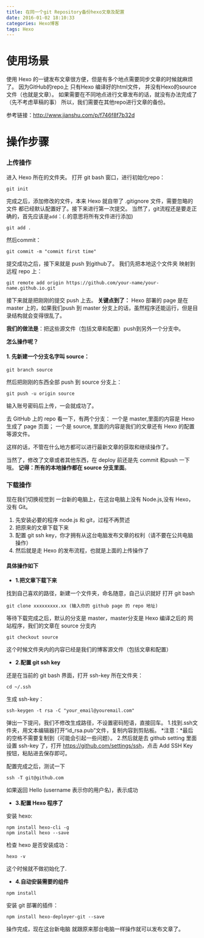 ```yaml
---
title: 在同一个git Repository备份hexo文章及配置
date: 2016-01-02 18:10:33
categories: Hexo博客
tags: Hexo
---
```


使用场景
===

使用 Hexo 的一键发布文章很方便，但是有多个地点需要同步文章的时候就麻烦了。
因为GitHub的repo上 只有Hexo 编译好的html文件，
并没有Hexo的source文件（也就是文章）。
如果需要在不同地点进行文章发布的话，就没有办法完成了（先不考虑草稿的事）
所以，我们需要在其他repo进行文章的备份。
<!-- more -->
参考链接：<http://www.jianshu.com/p/f746f8f7b32d>

操作步骤
===

### 上传操作

进入 Hexo 所在的文件夹。
打开 git bash 窗口，进行初始化repo：
```
git init
```


完成之后，添加修改的文件，本来 Hexo 就自带了 .gitignore 文件，需要忽略的文件 都已经默认配置好了。接下来进行第一次提交。
当然了，git流程还是要走正确的，首先应该是`add`：(`.`的意思将所有文件进行添加)
```
git add .
```
然后commit：
```
git commit -m "commit first time"
```
提交成功之后，接下来就是 push 到github了。
我们先把本地这个文件夹 映射到 远程 repo 上：
```
git remote add origin https://github.com/your-name/your-name.github.io.git
```
接下来就是把刚刚的提交 push 上去。
**关键点到了：**
Hexo 部署的 page 是在 master 上的，如果我们push 到 master 分支上的话，虽然程序还能运行，但是目录结构就会变得很乱了。

**我们的做法是**：把这些源文件（包括文章和配置）push到另外一个分支中。

**怎么操作呢？**

#### 1. 先新建一个分支名字叫 source：
```
git branch source
```
然后把刚刚的东西全部 push 到 source 分支上：
```
git push -u origin source
```
输入账号密码后上传，一会就成功了。

去 GitHub 上的 repo 看一下，有两个分支：
一个是 master,里面的内容是 Hexo 生成了 page 页面；
一个是 source, 里面的内容是我们的文章还有 Hexo 的配置等源文件。

这样的话，不管在什么地方都可以进行最新文章的获取和继续操作了。

当然了，修改了文章或者其他东西，在 deploy 前还是先 commit 和push 一下哦。
**记得：所有的本地操作都在 source 分支里面**。

### 下载操作

现在我们切换视觉到 一台新的电脑上，在这台电脑上没有 Node.js,没有 Hexo，没有 Git。

1. 先安装必要的程序 node.js 和 git，过程不再赘述
2. 把原来的文章下载下来
3. 配置 git ssh key，你才拥有从这台电脑发布文章的权利（请不要在公共电脑操作）
4. 然后就是走 Hexo 的发布流程，也就是上面的上传操作了

#### 具体操作如下

+ **1.把文章下载下来**

找到自己喜欢的路径，新建一个文件夹，命名随意，自己认识就好
打开 git bash
```
git clone xxxxxxxxx.xx (输入你的 github page 的 repo 地址)
```
等待下载完成之后，默认的分支是 master，master分支是 Hexo 编译之后的 网站程序，我们的文章在 source 分支内
```
git checkout source
```
这个时候文件夹内的内容已经是我们的博客源文件（包括文章和配置）

+ **2.配置 git ssh key**

还是在当前的 git bash 界面，打开 ssh-key 所在文件夹：
```
cd ~/.ssh
```
生成 ssh-key：
```
ssh-keygen -t rsa -C "your_email@youremail.com"
```
弹出一下提问，我们不修改生成路径，不设置密码短语，直接回车。
1.找到.ssh文件夹，用文本编辑器打开“id_rsa.pub”文件，复制内容到剪贴板。
*注意：*最后的空格不需要复制到（可能会引起一些问题）。
2.然后就是去 github setting 里面设置 ssh-key 了，打开 <https://github.com/settings/ssh>，点击 Add SSH Key 按钮，粘贴进去保存即可。

配置完成之后，测试一下
```
ssh -T git@github.com
```
如果返回 Hello <username> (username 表示你的用户名)，表示成功

+ **3.配置 Hexo 程序了**

安装 hexo:
```
npm install hexo-cli -g
npm install hexo --save
```

检查 hexo 是否安装成功：
```
hexo -v
```
这个时候就不做初始化了.

+ **4.自动安装需要的组件**

```
npm install
```

安装 git 部署的插件：
```
npm install hexo-deployer-git --save
```
操作完成，现在这台新电脑 就跟原来那台电脑一样操作就可以发布文章了。



